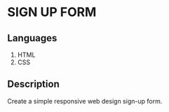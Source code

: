 # SIGN UP FORM

## Languages
1. HTML
2. CSS

## Description
Create a simple responsive web design sign-up form.

